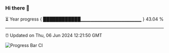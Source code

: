### Hi there 👋

⏳ Year progress { ████████████▁▁▁▁▁▁▁▁▁▁▁▁▁▁▁▁▁▁ } 43.04 %

---

⏰ Updated on Thu, 06 Jun 2024 12:21:50 GMT

![Progress Bar CI](https://github.com/liununu/liununu/workflows/Progress%20Bar%20CI/badge.svg)
